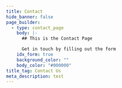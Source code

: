 ```yaml
---
title: Contact
hide_banner: false
page_builder:
  - type: contact_page
    body: |-
      ## This is the Contact Page

      Get in touch by filling out the form
    idx_form: true
    background_color: ""
    body_color: "#000000"
title_tag: Contact Us
meta_description: test
---
```

